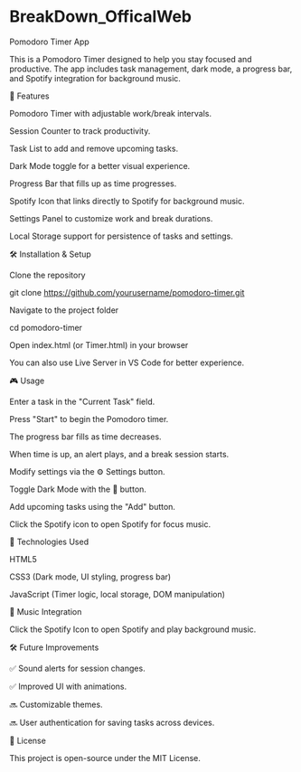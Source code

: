 # BreakDown_OfficalWeb

Pomodoro Timer App

This is a Pomodoro Timer designed to help you stay focused and productive. The app includes task management, dark mode, a progress bar, and Spotify integration for background music.

🚀 Features

Pomodoro Timer with adjustable work/break intervals.

Session Counter to track productivity.

Task List to add and remove upcoming tasks.

Dark Mode toggle for a better visual experience.

Progress Bar that fills up as time progresses.

Spotify Icon that links directly to Spotify for background music.

Settings Panel to customize work and break durations.

Local Storage support for persistence of tasks and settings.

🛠️ Installation & Setup

Clone the repository

git clone https://github.com/yourusername/pomodoro-timer.git

Navigate to the project folder

cd pomodoro-timer

Open index.html (or Timer.html) in your browser

You can also use Live Server in VS Code for better experience.

🎮 Usage

Enter a task in the "Current Task" field.

Press "Start" to begin the Pomodoro timer.

The progress bar fills as time decreases.

When time is up, an alert plays, and a break session starts.

Modify settings via the ⚙️ Settings button.

Toggle Dark Mode with the 🌙 button.

Add upcoming tasks using the "Add" button.

Click the Spotify icon to open Spotify for focus music.

📌 Technologies Used

HTML5

CSS3 (Dark mode, UI styling, progress bar)

JavaScript (Timer logic, local storage, DOM manipulation)

🎵 Music Integration

Click the Spotify Icon to open Spotify and play background music.

🛠 Future Improvements

✅ Sound alerts for session changes.

✅ Improved UI with animations.

🔜 Customizable themes.

🔜 User authentication for saving tasks across devices.

📜 License

This project is open-source under the MIT License.
